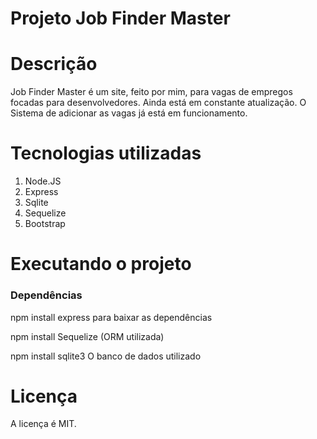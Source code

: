 # Projeto Job Finder Master

# Descrição

Job Finder Master é um site, feito por mim, para vagas de empregos focadas para desenvolvedores. Ainda está em constante
atualização. O Sistema de adicionar as vagas já está em funcionamento.

# Tecnologias utilizadas

1. Node.JS
2. Express
3. Sqlite
4. Sequelize
5. Bootstrap

# Executando o projeto

### Dependências

npm install express para baixar as dependências

npm install Sequelize (ORM utilizada)

npm install sqlite3 O banco de dados utilizado

# Licença

A licença é MIT.
